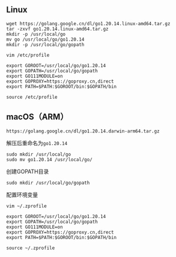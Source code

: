 ## Linux

```
wget https://golang.google.cn/dl/go1.20.14.linux-amd64.tar.gz
tar -zxvf go1.20.14.linux-amd64.tar.gz
mkdir -p /usr/local/go
mv go /usr/local/go/go1.20.14
mkdir -p /usr/local/go/gopath
```

```
vim /etc/profile

export GOROOT=/usr/local/go/go1.20.14
export GOPATH=/usr/local/go/gopath
export GO111MODULE=on
export GOPROXY=https://goproxy.cn,direct
export PATH=$PATH:$GOROOT/bin:$GOPATH/bin
```

```
source /etc/profile
```


## macOS（ARM）

```
https://golang.google.cn/dl/go1.20.14.darwin-arm64.tar.gz
```

解压后重命名为`go1.20.14`

```
sudo mkdir /usr/local/go
sudo mv go1.20.14 /usr/local/go/
```

创建GOPATH目录

```
sudo mkdir /usr/local/go/gopath
```

配置环境变量

```
vim ~/.zprofile

export GOROOT=/usr/local/go/go1.20.14
export GOPATH=/usr/local/go/gopath
export GO111MODULE=on
export GOPROXY=https://goproxy.cn,direct
export PATH=$PATH:$GOROOT/bin:$GOPATH/bin
```

```
source ~/.zprofile
```



